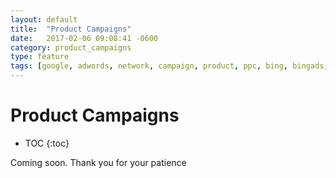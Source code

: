 ```yaml
---
layout: default
title:  "Product Campaigns"
date:   2017-02-06 09:08:41 -0600
category: product_campaigns
type: feature
tags: [google, adwords, network, campaign, product, ppc, bing, bingads, yahoo, sklik, seznam, ad, keyword]
---
```


# Product Campaigns

* TOC
{:toc}

Coming soon. Thank you for your patience